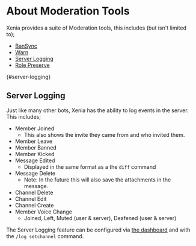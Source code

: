 # About Moderation Tools

Xenia provides a suite of Moderation tools, this includes (but isn't limited to);
- [BanSync](/guide/about_bansync)
- [Warn](/guide/about_warns)
- [Server Logging](#server-logging)
- [Role Preserve](/guide/about_rolepreserve)

{#server-logging}
## Server Logging
Just like many other bots, Xenia has the ability to log events in the server. This includes;
- Member Joined
  * This also shows the invite they came from and who invited them.
- Member Leave
- Member Banned
- Member Kicked
- Message Edited
    * Displayed in the same format as a the `diff` command
- Message Delete
    * Note: In the future this will also save the attachments in the message.
- Channel Delete
- Channel Edit
- Channel Create
- Member Voice Change
    * Joined, Left, Muted (user & server), Deafened (user & server)

The Server Logging feature can be configured via [the dashboard](https://xb.kate.pet) and with the `/log setchannel` command.